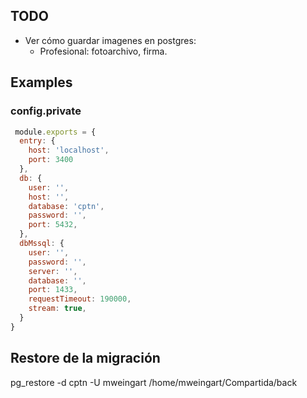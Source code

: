 ## TODO
* Ver cómo guardar imagenes en postgres:
  - Profesional: fotoarchivo, firma.

## Examples

### config.private

```javascript
 module.exports = {
  entry: {
    host: 'localhost',
    port: 3400
  },
  db: {
    user: '',
    host: '',
    database: 'cptn',
    password: '',
    port: 5432,
  },
  dbMssql: {
    user: '',
    password: '',
    server: '',
    database: '',
    port: 1433,
    requestTimeout: 190000,
    stream: true,
  }
}

```

## Restore de la migración
pg_restore -d cptn -U mweingart /home/mweingart/Compartida/back
